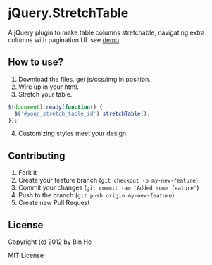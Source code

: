 jQuery.StretchTable
===================

A jQuery plugin to make table columns stretchable, navigating extra columns with pagination UI. see [demo](http://beenhero.com/stretchTable/).


## How to use?

1. Download the files, get js/css/img in position.
2. Wire up in your html.
3. Stretch your table.

``` js
$(document).ready(function() {
  $('#your_stretch_table_id').stretchTable();
});
```

4. Customizing styles meet your design.


## Contributing

1. Fork it
2. Create your feature branch (`git checkout -b my-new-feature`)
3. Commit your changes (`git commit -am 'Added some feature'`)
4. Push to the branch (`git push origin my-new-feature`)
5. Create new Pull Request


## License

Copyright (c) 2012 by Bin He

MIT License